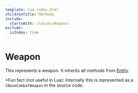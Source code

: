 ```yaml
---
template: lua-index.html
childrenTitle: Methods
include:
  startsWith: classes/Weapon/
exclude:
  isIndex: true
---
```


# Weapon

This represents a weapon. It inherits all methods from [Entity](../Entity/index.md).

*Fun fact (not useful in Lua): Internally this is represented as a `CBaseCombatWeapon`
in the source code.
